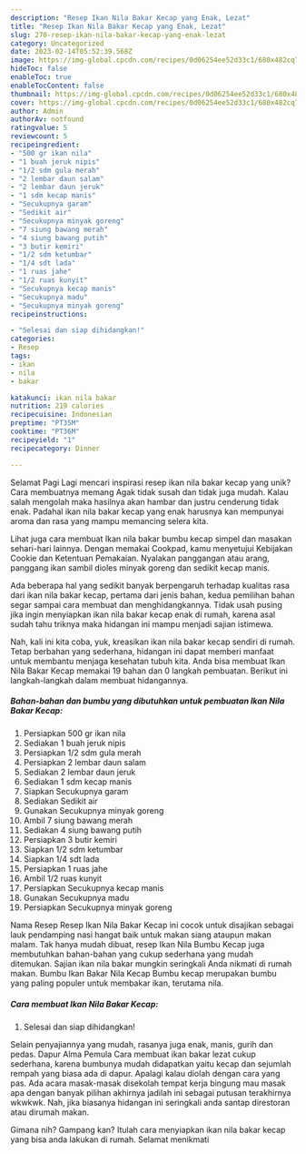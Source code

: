 ```yaml
---
description: "Resep Ikan Nila Bakar Kecap yang Enak, Lezat"
title: "Resep Ikan Nila Bakar Kecap yang Enak, Lezat"
slug: 270-resep-ikan-nila-bakar-kecap-yang-enak-lezat
category: Uncategorized
date: 2023-02-14T05:52:39.568Z
image: https://img-global.cpcdn.com/recipes/0d06254ee52d33c1/680x482cq70/ikan-nila-bakar-kecap-foto-resep-utama.jpg
hideToc: false
enableToc: true
enableTocContent: false
thumbnail: https://img-global.cpcdn.com/recipes/0d06254ee52d33c1/680x482cq70/ikan-nila-bakar-kecap-foto-resep-utama.jpg
cover: https://img-global.cpcdn.com/recipes/0d06254ee52d33c1/680x482cq70/ikan-nila-bakar-kecap-foto-resep-utama.jpg
author: Admin
authorAv: notfound
ratingvalue: 5
reviewcount: 5
recipeingredient:
- "500 gr ikan nila"
- "1 buah jeruk nipis"
- "1/2 sdm gula merah"
- "2 lembar daun salam"
- "2 lembar daun jeruk"
- "1 sdm kecap manis"
- "Secukupnya garam"
- "Sedikit air"
- "Secukupnya minyak goreng"
- "7 siung bawang merah"
- "4 siung bawang putih"
- "3 butir kemiri"
- "1/2 sdm ketumbar"
- "1/4 sdt lada"
- "1 ruas jahe"
- "1/2 ruas kunyit"
- "Secukupnya kecap manis"
- "Secukupnya madu"
- "Secukupnya minyak goreng"
recipeinstructions:

- "Selesai dan siap dihidangkan!"
categories:
- Resep
tags:
- ikan
- nila
- bakar

katakunci: ikan nila bakar 
nutrition: 219 calories
recipecuisine: Indonesian
preptime: "PT35M"
cooktime: "PT36M"
recipeyield: "1"
recipecategory: Dinner

---
```



Selamat Pagi Lagi mencari inspirasi resep ikan nila bakar kecap yang unik? Cara membuatnya memang Agak tidak susah dan tidak juga mudah. Kalau salah mengolah maka hasilnya akan hambar dan justru cenderung tidak enak. Padahal ikan nila bakar kecap yang enak harusnya kan mempunyai aroma dan rasa yang mampu memancing selera kita.


Lihat juga cara membuat Ikan nila bakar bumbu kecap simpel dan masakan sehari-hari lainnya. Dengan memakai Cookpad, kamu menyetujui Kebijakan Cookie dan Ketentuan Pemakaian. Nyalakan panggangan atau arang, panggang ikan sambil dioles minyak goreng dan sedikit kecap manis.

Ada beberapa hal yang sedikit banyak berpengaruh terhadap kualitas rasa dari ikan nila bakar kecap, pertama dari jenis bahan, kedua pemilihan bahan segar sampai cara membuat dan menghidangkannya. Tidak usah pusing jika ingin menyiapkan ikan nila bakar kecap enak di rumah, karena asal sudah tahu triknya maka hidangan ini mampu menjadi sajian istimewa.


Nah, kali ini kita coba, yuk, kreasikan ikan nila bakar kecap sendiri di rumah. Tetap berbahan yang sederhana, hidangan ini dapat memberi manfaat untuk membantu menjaga kesehatan tubuh kita. Anda bisa membuat Ikan Nila Bakar Kecap memakai 19 bahan dan 0 langkah pembuatan. Berikut ini langkah-langkah dalam membuat hidangannya.

<!--inarticleads1-->

##### Bahan-bahan dan bumbu yang dibutuhkan untuk pembuatan Ikan Nila Bakar Kecap:

1. Persiapkan 500 gr ikan nila
1. Sediakan 1 buah jeruk nipis
1. Persiapkan 1/2 sdm gula merah
1. Persiapkan 2 lembar daun salam
1. Sediakan 2 lembar daun jeruk
1. Sediakan 1 sdm kecap manis
1. Siapkan Secukupnya garam
1. Sediakan Sedikit air
1. Gunakan Secukupnya minyak goreng
1. Ambil 7 siung bawang merah
1. Sediakan 4 siung bawang putih
1. Persiapkan 3 butir kemiri
1. Siapkan 1/2 sdm ketumbar
1. Siapkan 1/4 sdt lada
1. Persiapkan 1 ruas jahe
1. Ambil 1/2 ruas kunyit
1. Persiapkan Secukupnya kecap manis
1. Gunakan Secukupnya madu
1. Persiapkan Secukupnya minyak goreng


Nama Resep Resep Ikan Nila Bakar Kecap ini cocok untuk disajikan sebagai lauk pendamping nasi hangat baik untuk makan siang ataupun makan malam. Tak hanya mudah dibuat, resep Ikan Nila Bumbu Kecap juga membutuhkan bahan-bahan yang cukup sederhana yang mudah ditemukan. Sajian ikan nila bakar mungkin seringkali Anda nikmati di rumah makan. Bumbu Ikan Bakar Nila Kecap Bumbu kecap merupakan bumbu yang paling populer untuk membakar ikan, terutama nila. 

<!--inarticleads2-->

##### Cara membuat Ikan Nila Bakar Kecap:


1. Selesai dan siap dihidangkan!

Selain penyajiannya yang mudah, rasanya juga enak, manis, gurih dan pedas. Dapur Alma Pemula Cara membuat ikan bakar lezat cukup sederhana, karena bumbunya mudah didapatkan yaitu kecap dan sejumlah rempah yang biasa ada di dapur. Apalagi kalau diolah dengan cara yang pas. Ada acara masak-masak disekolah tempat kerja bingung mau masak apa dengan banyak pilihan akhirnya jadilah ini sebagai putusan terakhirnya wkwkwk. Nah, jika biasanya hidangan ini seringkali anda santap direstoran atau dirumah makan. 

Gimana nih? Gampang kan? Itulah cara menyiapkan ikan nila bakar kecap yang bisa anda lakukan di rumah. Selamat menikmati
